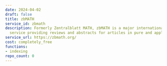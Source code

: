 ```yaml
---
date: 2024-04-02
draft: false
title: zbMATH
service_id: zbmath
description: Formerly Zentralblatt MATH, zbMATH is a major international reviewing
  service providing reviews and abstracts for articles in pure and applied mathematics,
service_url: https://zbmath.org/
cost: completely_free
functions:
- indexing
repo_count: 0
---
```



